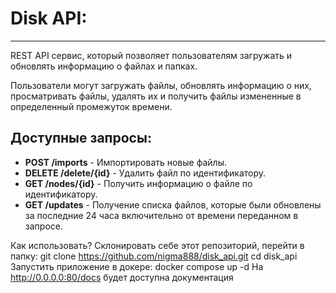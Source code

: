 # Disk API:

---

REST API сервис, который позволяет пользователям загружать и обновлять информацию о файлах и папках.

Пользователи могут загружать файлы, обновлять информацию о них,
просматривать файлы, удалять их и получить файлы измененные в определенный промежуток времени.

## Доступные запросы:

- **POST /imports** - Импортировать новые файлы.
- **DELETE /delete/{id}** - Удалить файл по идентификатору.
- **GET /nodes/{id}** - Получить информацию о файле по идентификатору.
- **GET /updates** - Получение списка файлов, которые были обновлены за последние 24 часа включительно от времени переданном в запросе.

Как использовать?
Склонировать себе этот репозиторий, перейти в папку:
git clone https://github.com/nigma888/disk_api.git
cd disk_api
Запустить приложение в докере:
docker compose up -d
На http://0.0.0.0:80/docs будет доступна документация
